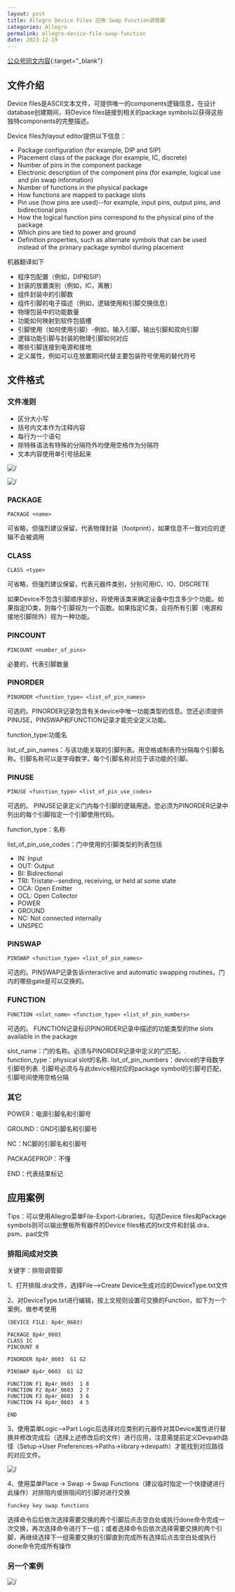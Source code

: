 ```yaml
---
layout: post
title: Allegro Device Files 应用 Swap Function调管脚
categories: Allegro
permalink: allegro-device-file-swap-function
date: 2023-12-19
---
```


[公众号同文内容](https://mp.weixin.qq.com/s?__biz=MzI2NDQxMjg4NA==&mid=2247484758&idx=1&sn=ace218aeea3f3e36cad6df4f73f5b521&chksm=eaac4eeddddbc7fb33ea541718e08bbe3be34df64b9928188442ef960e8efaaea44a3e55fff2&token=176399828&lang=zh_CN#rd
){:target="_blank"}

## 文件介绍

Device files是ASCII文本文件，可提供唯一的components逻辑信息，在设计database创建期间，将Device files链接到相关的package symbols以获得这些独特components的完整描述。

Device files为layout editor提供以下信息：

- Package configuration (for example, DIP and SIP)
- Placement class of the package (for example, IC, discrete)
- Number of pins in the component package
- Electronic description of the component pins (for example, logical use and pin swap information)
- Number of functions in the physical package
- How functions are mapped to package slots
- Pin use (how pins are used)--for example, input pins, output pins, and bidirectional pins
- How the logical function pins correspond to the physical pins of the package
- Which pins are tied to power and ground
- Definition properties, such as alternate symbols that can be used instead of the primary package symbol during placement

机器翻译如下

- 程序包配置（例如，DIP和SIP）
- 封装的放置类别（例如，IC，离散）
- 组件封装中的引脚数
- 组件引脚的电子描述（例如，逻辑使用和引脚交换信息）
- 物理包装中的功能数量
- 功能如何映射到软件包插槽
- 引脚使用（如何使用引脚）-例如，输入引脚，输出引脚和双向引脚
- 逻辑功能引脚与封装的物理引脚如何对应
- 哪些引脚连接到电源和接地
- 定义属性，例如可以在放置期间代替主要包装符号使用的替代符号

## 文件格式

### 文件准则

- 区分大小写
- 括号内文本作为注释内容
- 每行为一个语句
- 除特殊语法有特殊的分隔符外均使用空格作为分隔符
- 文本内容使用单引号括起来

![/](https://a1024.synology.me/images/blog/2022/chap5.8.1.1.png)

![/](https://a1024.synology.me/images/blog/2022/chap5.8.1.2.png)

### PACKAGE

```
PACKAGE <name>
```

可省略，但强烈建议保留，代表物理封装（footprint），如果信息不一致对应的逻辑不会被调用

### CLASS

```
CLASS <type>
```

可省略，但强烈建议保留，代表元器件类别，分别可用IC、IO、DISCRETE

如果Device不包含引脚顺序部分，将使用该类来确定设备中包含多少个功能。如果指定IO类，则每个引脚视为一个函数。如果指定IC类，会将所有引脚（电源和接地引脚除外）视为一种功能。

### PINCOUNT

```
PINCOUNT <number_of_pins>
```

必要的，代表引脚数量

### PINORDER

```
PINORDER <function_type> <list_of_pin_names>
```

可选的。PINORDER记录包含有关device中唯一功能类型的信息。您还必须提供PINUSE，PINSWAP和FUNCTION记录才能完全定义功能。

function_type:功能名

list_of_pin_names：与该功能关联的引脚列表。用空格或制表符分隔每个引脚名称。引脚名称可以是字母数字。每个引脚名称对应于该功能的引脚。

### PINUSE

```
PINUSE <function_type> <list_of_pin_use_codes>
```

可选的。 PINUSE记录定义门内每个引脚的逻辑用途。您必须为PINORDER记录中列出的每个引脚指定一个引脚使用代码。

function_type：名称

list_of_pin_use_codes：门中使用的引脚类型的列表包括

- IN: Input
- OUT: Output
- BI: Bidirectional
- TRI: Tristate--sending, receiving, or held at some state
- OCA: Open Emitter
- OCL: Open Collector
- POWER
- GROUND
- NC: Not connected internally
- UNSPEC

### PINSWAP

```
PINSWAP <function_type> <list_of_pin_names>
```

可选的。PINSWAP记录告诉interactive and automatic swapping routines，门内的哪些gate是可以交换的。

### FUNCTION

```
FUNCTION <slot_name> <function_type> <list_of_pin_numbers>
```

可选的。 FUNCTION记录标识PINORDER记录中描述的功能类型的the slots available in the package

slot_name：门的名称。必须与PINORDER记录中定义的门匹配。.
function_type：physical slot的名称.
list_of_pin_numbers：device的字母数字引脚号列表. 引脚号必须与与此device相对应的package symbol的引脚号匹配，引脚号间使用空格分隔

### 其它

POWER：电源引脚名和引脚号

GROUND：GND引脚名和引脚号

NC：NC脚的引脚名和引脚号

PACKAGEPROP：不懂

END：代表结束标记

## 应用案例

Tips：可以使用Allegro菜单File-Export-Libraries，勾选Device files和Package symbols则可以输出整板所有器件的Device files格式的txt文件和封装.dra、psm、pad文件

### 排阻间成对交换

关键字：排阻调管脚

1、打开排阻.dra文件，选择File-->Create Device生成对应的DeviceType.txt文件

2、对DeviceType.txt进行编辑，按上文规则设置可交换的Function，如下为一个案例，做参考使用

```
(DEVICE FILE: 8p4r_0603)

PACKAGE 8p4r_0603
CLASS IC
PINCOUNT 8

PINORDER 8p4r_0603  G1 G2

PINSWAP 8p4r_0603  G1 G2

FUNCTION F1 8p4r_0603  1 8
FUNCTION F2 8p4r_0603  2 7
FUNCTION F3 8p4r_0603  3 6
FUNCTION F4 8p4r_0603  4 5

END
```


3、使用菜单Logic-->Part Logic后选择对应类别的元器件对其Device属性进行替换并修改完成后（选择上述修改后的文件）进行应用，注意需提前定义Devpath路径（Setup->User Preferences->Paths->library->devpath）才能找到对应路径的对应文件。

![/](https://a1024.synology.me/images/blog/2022/paizuswap.png)

4、使用菜单Place -> Swap -> Swap Functions（建议临时指定一个快捷键进行此操作）对排阻内或排阻间的引脚对进行交换

```
funckey key swap functions
```

选择命令后后依次选择需要交换的两个引脚后点击空白处或执行done命令完成一次交换，再次选择命令进行下一组；或者选择命令后依次选择需要交换的两个引脚，再继续选择下一组需要交换的引脚直到完成所有选择后点击空白处或执行done命令完成所有操作

### 另一个案例

![/](https://a1024.synology.me/images/blog/2022/74swappindevice.png)